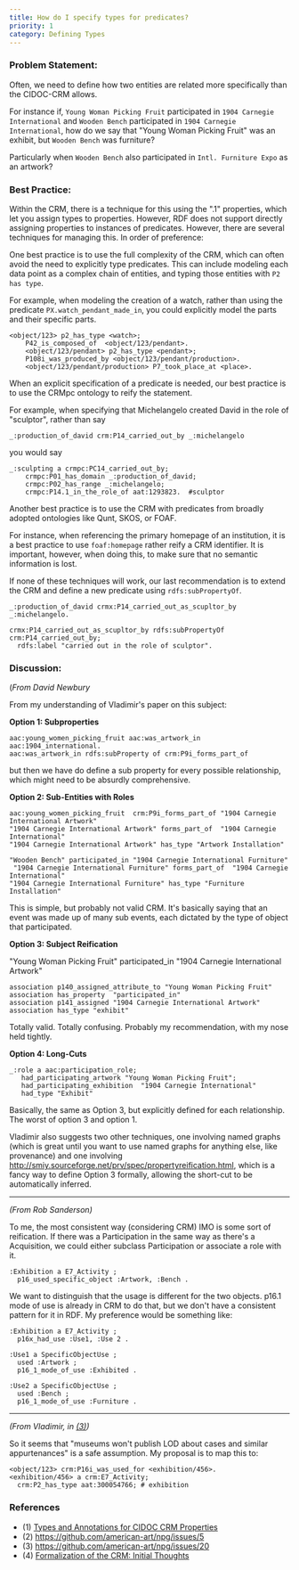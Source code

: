 ```yaml
---
title: How do I specify types for predicates?
priority: 1
category: Defining Types
---
```


### Problem Statement:

Often, we need to define how two entities are related more specifically than the CIDOC-CRM allows.  

For instance if, `Young Woman Picking Fruit` participated in `1904 Carnegie International` and `Wooden Bench` participated in `1904 Carnegie International`, how do we say that "Young Woman Picking Fruit" was an exhibit, but `Wooden Bench` was furniture?

Particularly when `Wooden Bench` also participated in `Intl. Furniture Expo` as an artwork?



### Best Practice:

Within the CRM, there is a technique for this using the ".1" properties, which let you assign types to properties.  However, RDF does not support directly assigning properties to instances of predicates.  However, there are several techniques for managing this.  In order of preference:

One best practice is to use the full complexity of the CRM, which can often avoid the need to explicitly type predicates.  This can include modeling each data point as a complex chain of entities, and typing those entities with `P2 has type`.

For example, when modeling the creation of a watch, rather than using the predicate `PX.watch_pendant_made_in`, you could explicitly model the parts and their specific parts.

    <object/123> p2_has_type <watch>; 
        P42_is_composed_of  <object/123/pendant>.
        <object/123/pendant> p2_has_type <pendant>;
        P108i_was_produced_by <object/123/pendant/production>.
        <object/123/pendant/production> P7_took_place_at <place>.

When an explicit specification of a predicate is needed, our best practice is to use the CRMpc ontology to reify the statement.  

For example, when specifying that Michelangelo created David in the role of "sculptor", rather than say 

    _:production_of_david crm:P14_carried_out_by _:michelangelo

you would say

    _:sculpting a crmpc:PC14_carried_out_by;
        crmpc:P01_has_domain _:production_of_david;
        crmpc:P02_has_range _:michelangelo; 
        crmpc:P14.1_in_the_role_of aat:1293823.  #sculptor

Another best practice is to use the CRM with predicates from broadly adopted ontologies like Qunt, SKOS, or FOAF.  

For instance, when referencing the primary homepage of an institution, it is a best practice to use `foaf:homepage` rather reify a CRM identifier.  It is important, however, when doing this, to make sure that no semantic information is lost.

If none of these techniques will work, our last recommendation is to extend the CRM and define a new predicate using `rdfs:subPropertyOf`.

    _:production_of_david crmx:P14_carried_out_as_scupltor_by _:michelangelo.

    crmx:P14_carried_out_as_scupltor_by rdfs:subPropertyOf crm:P14_carried_out_by;
      rdfs:label "carried out in the role of sculptor".

### Discussion:


(*From David Newbury*

From my understanding of Vladimir's paper on this subject:

**Option 1: Subproperties**

    aac:young_women_picking_fruit aac:was_artwork_in aac:1904_international.
    aac:was_artwork_in rdfs:subProperty of crm:P9i_forms_part_of

but then we have do define a sub property for every possible relationship, which might need to be absurdly comprehensive.

**Option 2: Sub-Entities with Roles**

    aac:young_women_picking_fruit  crm:P9i_forms_part_of "1904 Carnegie International Artwork"
    "1904 Carnegie International Artwork" forms_part_of  "1904 Carnegie International"
    "1904 Carnegie International Artwork" has_type "Artwork Installation"

    "Wooden Bench" participated_in "1904 Carnegie International Furniture"
     "1904 Carnegie International Furniture" forms_part_of  "1904 Carnegie International"
    "1904 Carnegie International Furniture" has_type "Furniture Installation"

This is simple, but probably not valid CRM.  It's basically saying that an event was made up of many sub events, each dictated by the type of object that participated. 

**Option 3: Subject Reification**

"Young Woman Picking Fruit" participated_in "1904 Carnegie International Artwork"

    association p140_assigned_attribute_to "Young Woman Picking Fruit"
    association has_property  "participated_in" 
    association p141_assigned "1904 Carnegie International Artwork"
    association has_type "exhibit"

Totally valid.  Totally confusing.  Probably my recommendation, with my nose held tightly.

**Option 4: Long-Cuts**

    _:role a aac:participation_role;
       had_participating_artwork "Young Woman Picking Fruit";
       had_participating_exhibition  "1904 Carnegie International"
       had_type "Exhibit"


Basically, the same as Option 3, but explicitly defined for each relationship.  The worst of option 3 and option 1.  

Vladimir also suggests two other techniques, one involving named graphs (which is great until you want to use named graphs for anything else, like provenance) and one involving <http://smiy.sourceforge.net/prv/spec/propertyreification.html>, which is a fancy way to define Option 3 formally, allowing the short-cut to be automatically inferred.  

---

*(From Rob Sanderson)*

To me, the most consistent way (considering CRM) IMO is some sort of reification.  If there was a Participation in the same way as there's a Acquisition, we could either subclass Participation or associate a role with it.

    :Exhibition a E7_Activity ;
      p16_used_specific_object :Artwork, :Bench .

We want to distinguish that the usage is different for the two objects. p16.1 mode of use is already in CRM to do that, but we don't have a consistent pattern for it in RDF.  My preference would be something like:

    :Exhibition a E7_Activity ;
      p16x_had_use :Use1, :Use 2 .

    :Use1 a SpecificObjectUse ;
      used :Artwork ;
      p16_1_mode_of_use :Exhibited .

    :Use2 a SpecificObjectUse ;
      used :Bench ;
      p16_1_mode_of_use :Furniture .

---

*(From Vladimir, in [(3)](https://github.com/american-art/npg/issues/20))*

So it seems that "museums won't publish LOD about cases and similar appurtenances" is a safe assumption.
My proposal is to map this to:

    <object/123> crm:P16i_was_used_for <exhibition/456>.
    <exhibition/456> a crm:E7_Activity;
      crm:P2_has_type aat:300054766; # exhibition


### References

* (1) [Types and Annotations for CIDOC CRM Properties](http://vladimiralexiev.github.io/pubs/Alexiev2012-CRM-Properties.pdf)
* (2) https://github.com/american-art/npg/issues/5
* (3) https://github.com/american-art/npg/issues/20
* (4) [Formalization of the CRM: Initial Thoughts](http://www.cidoc-crm.org/docs/31st-meeting-presentations/CRM_FOL_CM_part_1.pdf) 
